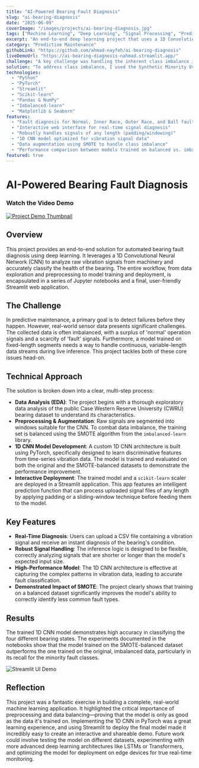 ```yaml
---
title: "AI-Powered Bearing Fault Diagnosis"
slug: "ai-bearing-diagnosis"
date: "2025-06-09"
coverImage: "/images/projects/ai-bearing-diagnosis.jpg"
tags: ["Machine Learning", "Deep Learning", "Signal Processing", "Predictive Maintenance", "1D CNN", "Streamlit"]
excerpt: "An end-to-end deep learning project that uses a 1D Convolutional Neural Network (CNN) to diagnose bearing faults from vibration signals, deployed as an interactive Streamlit web app."
category: "Predictive Maintenance"
githubLink: "https://github.com/ahmad-nayfeh/ai-bearing-diagnosis"
liveDemoUrl: "https://ai-bearing-diagnosis-nahmad.streamlit.app/"
challenge: "A key challenge was handling the inherent class imbalance in the CWRU bearing dataset, where healthy signals are far more common than faulty ones. Another challenge was designing an inference system that could process real-world signals of any length, as the CNN model requires a fixed-size input."
solution: "To address class imbalance, I used the Synthetic Minority Over-sampling Technique (SMOTE) to generate new data points for the underrepresented fault classes, creating a balanced training set. For handling variable-length signals in the Streamlit app, I implemented a robust preprocessing pipeline that pads short signals and uses a sliding window approach for long signals, ensuring consistent and accurate predictions."
technologies:
  - "Python"
  - "PyTorch"
  - "Streamlit"
  - "Scikit-learn"
  - "Pandas & NumPy"
  - "Imbalanced-learn"
  - "Matplotlib & Seaborn"
features:
  - "Fault diagnosis for Normal, Inner Race, Outer Race, and Ball faults"
  - "Interactive web interface for real-time signal diagnosis"
  - "Robustly handles signals of any length (padding/windowing)"
  - "1D CNN model optimized for vibration signal data"
  - "Data augmentation using SMOTE to handle class imbalance"
  - "Performance comparison between models trained on balanced vs. imbalanced data"
featured: true
---
```


# AI-Powered Bearing Fault Diagnosis

### Watch the Video Demo

[![Project Demo Thumbnail](/images/projects/ai-bearing-diagnosis.jpg)](https://youtu.be/F31jicRn_A8)

## Overview

This project provides an end-to-end solution for automated bearing fault diagnosis using deep learning. It leverages a 1D Convolutional Neural Network (CNN) to analyze raw vibration signals from machinery and accurately classify the health of the bearing. The entire workflow, from data exploration and preprocessing to model training and deployment, is encapsulated in a series of Jupyter notebooks and a final, user-friendly Streamlit web application.

## The Challenge

In predictive maintenance, a primary goal is to detect failures before they happen. However, real-world sensor data presents significant challenges. The collected data is often imbalanced, with a surplus of 'normal' operation signals and a scarcity of 'fault' signals. Furthermore, a model trained on fixed-length segments needs a way to handle continuous, variable-length data streams during live inference. This project tackles both of these core issues head-on.

## Technical Approach

The solution is broken down into a clear, multi-step process:

- **Data Analysis (EDA)**: The project begins with a thorough exploratory data analysis of the public Case Western Reserve University (CWRU) bearing dataset to understand its characteristics.
- **Preprocessing & Augmentation**: Raw signals are segmented into windows suitable for the CNN. To combat data imbalance, the training set is balanced using the SMOTE algorithm from the `imbalanced-learn` library.
- **1D CNN Model Development**: A custom 1D CNN architecture is built using PyTorch, specifically designed to learn discriminative features from time-series vibration data. The model is trained and evaluated on both the original and the SMOTE-balanced datasets to demonstrate the performance improvement.
- **Interactive Deployment**: The trained model and a `scikit-learn` scaler are deployed in a Streamlit application. This app features an intelligent prediction function that can process uploaded signal files of any length by applying padding or a sliding-window technique before feeding them to the model.

## Key Features

- **Real-Time Diagnosis**: Users can upload a CSV file containing a vibration signal and receive an instant diagnosis of the bearing's condition.
- **Robust Signal Handling**: The inference logic is designed to be flexible, correctly analyzing signals that are shorter or longer than the model's expected input size.
- **High-Performance Model**: The 1D CNN architecture is effective at capturing the complex patterns in vibration data, leading to accurate fault classification.
- **Demonstrated Impact of SMOTE**: The project clearly shows that training on a balanced dataset significantly improves the model's ability to correctly identify less common fault types.

## Results

The trained 1D CNN model demonstrates high accuracy in classifying the four different bearing states. The experiments documented in the notebooks show that the model trained on the SMOTE-balanced dataset outperforms the one trained on the original, imbalanced data, particularly in its recall for the minority fault classes.

![Streamlit UI Demo](/images/projects/ai-bearing-diagnosis/demo.png)

## Reflection

This project was a fantastic exercise in building a complete, real-world machine learning application. It highlighted the critical importance of preprocessing and data balancing—proving that the model is only as good as the data it's trained on. Implementing the 1D CNN in PyTorch was a great learning experience, and using Streamlit to deploy the final model made it incredibly easy to create an interactive and shareable demo. Future work could involve testing the model on different datasets, experimenting with more advanced deep learning architectures like LSTMs or Transformers, and optimizing the model for deployment on edge devices for true real-time monitoring.